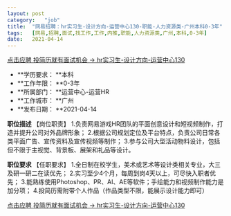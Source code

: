 ```yaml
---
layout:	post
category:	"job"
title:	"网易招聘：hr实习生-设计方向-运营中心130-职能-人力资源类-广州本科0-3年"
tags:	[网易,招聘,面试,找工作,工作,内推,职能,人力资源类,广州,本科,0-3年]
date:	2021-04-14
---
```


[点击应聘 投简历就有面试机会 -> hr实习生-设计方向-运营中心130](http://mobile.bole.netease.com/bole/boleDetail?id=30343&employeeId=346f03c3cda5f04c&key=all)



- **学历要求： **本科
- **工作年限： **0-3年
- **所属部门： **运营中心-运营HR
- **工作城市： **广州
- **发布日期： **2021-04-14



**职位描述**
【岗位职责】
1.负责网易游戏HR团队的平面创意设计和短视频制作，打造并提升公司对外品牌形象；
2.根据公司规划定位及平台特点，负责公司日常各类平面广告、宣传资料及宣传视频等制作；
3.参与公司大型活动物料设计，包括但不限于主视觉、背景板、展架和礼品等设计。





**职位要求**
【任职要求】
1.全日制在校学生，美术或艺术等设计类相关专业，大三及研一研二在读优先；
2.实习至少4个月，每周到岗4天以上，可尽快入职者优先；
3.能熟练使用Photoshop、PR、AI、AE等软件；手绘能力和视频制作能力是加分项；
4.投简历需附带个人作品（作品类型不限，能展示设计能力即可）



[点击应聘 投简历就有面试机会 -> hr实习生-设计方向-运营中心130](http://mobile.bole.netease.com/bole/boleDetail?id=30343&employeeId=346f03c3cda5f04c&key=all)